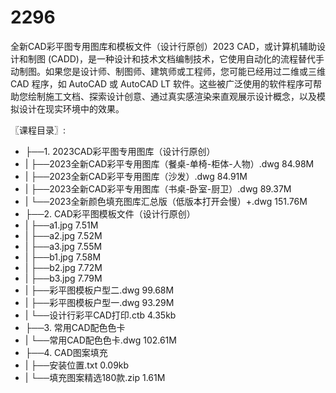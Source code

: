 # 2296
全新CAD彩平图专用图库和模板文件（设计行原创）2023 
CAD，或计算机辅助设计和制图 (CADD)，是一种设计和技术文档编制技术，它使用自动化的流程替代手动制图。如果您是设计师、制图师、建筑师或工程师，您可能已经用过二维或三维 CAD 程序，如 AutoCAD 或 AutoCAD LT 软件。这些被广泛使用的软件程序可帮助您绘制施工文档、探索设计创意、通过真实感渲染来直观展示设计概念，以及模拟设计在现实环境中的效果。

〖课程目录〗:

- ├──1. 2023CAD彩平图专用图库（设计行原创）  
- |   ├──2023全新CAD彩平专用图库（餐桌-单椅-柜体-人物）.dwg  84.98M
- |   ├──2023全新CAD彩平专用图库（沙发）.dwg  84.91M
- |   ├──2023全新CAD彩平专用图库（书桌-卧室-厨卫）.dwg  89.37M
- |   └──2023全新颜色填充图库汇总版（低版本打开会慢）+.dwg  151.76M
- ├──2. CAD彩平图模板文件（设计行原创）  
- |   ├──a1.jpg  7.51M
- |   ├──a2.jpg  7.52M
- |   ├──a3.jpg  7.55M
- |   ├──b1.jpg  7.58M
- |   ├──b2.jpg  7.72M
- |   ├──b3.jpg  7.79M
- |   ├──彩平图模板户型二.dwg  99.68M
- |   ├──彩平图模板户型一.dwg  93.29M
- |   └──设计行彩平CAD打印.ctb  4.35kb
- ├──3. 常用CAD配色色卡  
- |   └──常用CAD配色色卡.dwg  102.61M
- ├──4. CAD图案填充  
- |   ├──安装位置.txt  0.09kb
- |   └──填充图案精选180款.zip  1.61M



